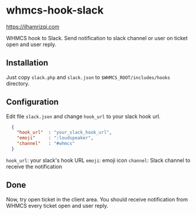 # whmcs-hook-slack
https://ilhamrizqi.com

WHMCS hook to Slack. Send notification to slack channel or user on ticket open and user reply.

## Installation

Just copy `slack.php` and `slack.json` to `$WHMCS_ROOT/includes/hooks` directory.

## Configuration

Edit file `slack.json` and change `hook_url` to your slack hook url.

```json
  {
    "hook_url"  : "your_slack_hook_url",
    "emoji"     : ":loudspeaker",
    "channel"   : "#whmcs"
  }
```


`hook_url`: your slack's hook URL
`emoji`: emoji icon
`channel`: Slack channel to receive the notification

## Done

Now, try open ticket in the client area. You should receive notification from WHMCS every ticket open and user reply.
